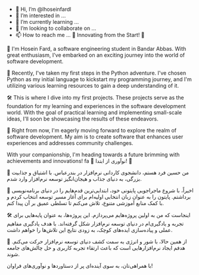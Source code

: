 - 👋 Hi, I’m @lhoseinfardl
- 👀 I’m interested in ...
- 🌱 I’m currently learning ...
- 💞️ I’m looking to collaborate on ...
- 📫 How to reach me ...
🚀 Innovating from the Start! 🌟

👋 I'm Hosein Fard, a software engineering student in Bandar Abbas. With great enthusiasm, I've embarked on an exciting journey into the world of software development.

🌱 Recently, I've taken my first steps in the Python adventure. I've chosen Python as my initial language to kickstart my programming journey, and I'm utilizing various learning resources to gain a deep understanding of it.

🛠 This is where I dive into my first projects. These projects serve as the foundation for my learning and experiences in the software development world. With the goal of practical learning and implementing small-scale ideas, I'll soon be showcasing the results of these endeavors.

🔭 Right from now, I'm eagerly moving forward to explore the realm of software development. My aim is to create software that enhances user experiences and addresses community challenges.

With your companionship, I'm heading towards a future brimming with achievements and innovations!
fa
🚀 نوآوری از ابتدا! 🌟

👋 من حسین فرد هستم، دانشجوی کاردانی نرم‌افزار در بندرعباس. با اشتیاق و جذابیت بزرگی، به دنیای جذاب و هیجان‌انگیز توسعه نرم‌افزار وارد شدم.

🌱 اخیراً، با شروع ماجراجویی پایتونی خود، ابتدایی‌ترین قدم‌هایم را در دنیای برنامه‌نویسی برداشتم. پایتون را به عنوان زبان انتخابی اولیه‌ام برای آغاز مسیر توسعه انتخاب کردم و با کمک منابع آموزشی متنوع، تلاش می‌کنم تا تسلطی عمیق بر آن پیدا کنم.

🛠 اینجاست که من به اولین پروژه‌هایم می‌پردازم. این پروژه‌ها، به عنوان پایه‌هایی برای تجربه و یادگیری‌ام در دنیای توسعه نرم‌افزار شکل گرفته‌اند. با هدف یادگیری مفاهیم عملی و پیاده‌سازی ایده‌های کوچک، به زودی نتایج این تلاش‌ها را خواهم داشت.

🔭 از همین حالا، با شور و انرژی به سمت کشف دنیای توسعه نرم‌افزار حرکت می‌کنم. هدفم ایجاد نرم‌افزارهایی است که باعث ارتقاء تجربه کاربری و حل چالش‌های جامعه شوند.

با همراهی‌تان، به سوی آینده‌ای پر از دستاوردها و نوآوری‌های فراوان!

<!---
lhoseinfardl/lhoseinfardl is a ✨ special ✨ repository because its `README.md` (this file) appears on your GitHub profile.
You can click the Preview link to take a look at your changes.
--->
